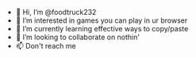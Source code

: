 - 👋 Hi, I’m @foodtruck232
- 👀 I’m interested in games you can play in ur browser
- 🌱 I’m currently learning effective ways to copy/paste
- 💞️ I’m looking to collaborate on nothin'
- 📫 Don't reach me
